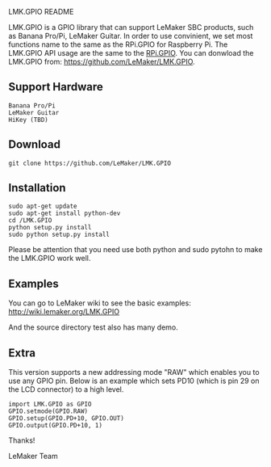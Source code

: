 LMK.GPIO README

LMK.GPIO is a GPIO library that can support LeMaker SBC products, such as Banana Pro/Pi, LeMaker Guitar. In order to use convinient, we set most functions name to the same as the RPi.GPIO for Raspberry Pi.
The LMK.GPIO API usage are the same to the [RPi.GPIO](https://pypi.python.org/pypi/RPi.GPIO).
You can donwload the LMK.GPIO from:
https://github.com/LeMaker/LMK.GPIO.
## Support Hardware
    Banana Pro/Pi
    LeMaker Guitar 
    HiKey (TBD)

## Download
    git clone https://github.com/LeMaker/LMK.GPIO

## Installation
    sudo apt-get update
    sudo apt-get install python-dev
    cd /LMK.GPIO
    python setup.py install                 
    sudo python setup.py install
    
Please be attention that you need use both python and sudo pytohn to make the LMK.GPIO work well.

## Examples
You can go to LeMaker wiki to see the basic examples: http://wiki.lemaker.org/LMK.GPIO

And the source directory test also has many demo.

## Extra
This version supports a new addressing mode "RAW" which enables you to use any GPIO pin. Below is an example which sets PD10 (which is pin 29 on the LCD connector) to a high level.

    import LMK.GPIO as GPIO
    GPIO.setmode(GPIO.RAW)
    GPIO.setup(GPIO.PD+10, GPIO.OUT)
    GPIO.output(GPIO.PD+10, 1)


Thanks!

LeMaker Team
